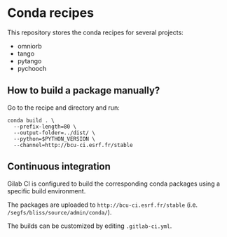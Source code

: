 Conda recipes
=============

This repository stores the conda recipes for several projects:
- omniorb
- tango
- pytango
- pychooch


How to build a package manually?
--------------------------------

Go to the recipe and directory and run:

``` none
conda build . \
  --prefix-length=80 \
  --output-folder=../dist/ \
  --python=$PYTHON_VERSION \
  --channel=http://bcu-ci.esrf.fr/stable
```

Continuous integration
----------------------

Gilab CI is configured to build the corresponding conda packages using a specific build environment.

The packages are uploaded to `http://bcu-ci.esrf.fr/stable` (i.e. `/segfs/bliss/source/admin/conda/`).

The builds can be customized by editing `.gitlab-ci.yml`.
